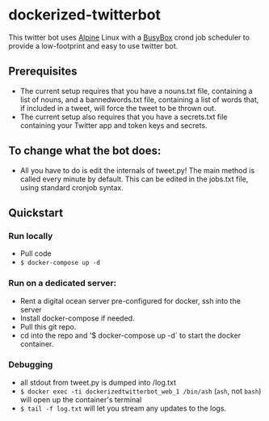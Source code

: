 # dockerized-twitterbot

This twitter bot uses [Alpine](https://alpinelinux.org/) Linux with a [BusyBox](https://busybox.net/about.html) crond job scheduler to provide a low-footprint and easy to use twitter bot.

## Prerequisites
* The current setup requires that you have a nouns.txt file, containing a list of nouns, and a bannedwords.txt file, containing a list of words that, if included in a tweet, will force the tweet to be thrown out.
* The current setup also requires that you have a secrets.txt file containing your Twitter app and token keys and secrets.

## To change what the bot does:
* All you have to do is edit the internals of tweet.py! The main method is called every minute by default. This can be edited in the jobs.txt file, using standard cronjob syntax.

## Quickstart

### Run locally
* Pull code
* `$ docker-compose up -d`

### Run on a dedicated server:
* Rent a digital ocean server pre-configured for docker, ssh into the server
* Install docker-compose if needed.
* Pull this git repo. 
* cd into the repo and '$ docker-compose up -d` to start the docker container.

### Debugging
* all stdout from tweet.py is dumped into /log.txt
* `$ docker exec -ti dockerizedtwitterbot_web_1 /bin/ash` (`ash`, not `bash`) will open up the container's terminal
* `$ tail -f log.txt` will let you stream any updates to the logs.
